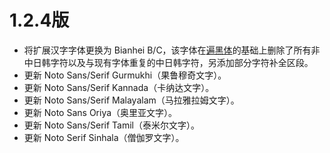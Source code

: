 # 1.2.4版

* 将扩展汉字字体更换为 Bianhei B/C，该字体在[遍黑体](https://github.com/Fitzgerald-Porthmouth-Koenigsegg/Plangothic-Project)的基础上删除了所有非中日韩字符以及与现有字体重复的中日韩字符，另添加部分字符补全区段。
* 更新 Noto Sans/Serif Gurmukhi（果鲁穆奇文字）。
* 更新 Noto Sans/Serif Kannada（卡纳达文字）。
* 更新 Noto Sans/Serif Malayalam（马拉雅拉姆文字）。
* 更新 Noto Sans Oriya（奥里亚文字）。
* 更新 Noto Sans/Serif Tamil（泰米尔文字）。
* 更新 Noto Serif Sinhala（僧伽罗文字）。

